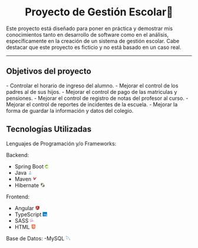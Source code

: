<h1 align="center">Proyecto de Gestión Escolar🏫</h1>
Este proyecto está diseñado para poner en práctica y demostrar mis conocimientos tanto en desarrollo de software como en el análisis, específicamente en la creación de un sistema de gestión escolar. Cabe destacar que este proyecto es ficticio y no está basado en un caso real.

___
<h2>Objetivos del proyecto</h2>
  - Controlar el horario de ingreso del alumno.
  - Mejorar el control de los padres al de sus hijos.
  - Mejorar el control de pago de las matriculas y pensiones.
  - Mejorar el control de registro de notas del profesor al curso.
  - Mejorar el control de reportes de incidentes de la escuela.
  - Mejorar la forma de guardar la información y datos del colegio.

<h2>Tecnologías Utilizadas</h2>
Lenguajes de Programación y/o Frameworks:

Backend:
  - Spring Boot <img src="https://github.com/devicons/devicon/blob/master/icons/spring/spring-original.svg" title="SPRING" alt="SPRING" width="10" height="10">&nbsp;
  - Java <img src="https://github.com/devicons/devicon/blob/master/icons/java/java-original.svg" title="JAVA" alt="JAVA" width="12" height="12">&nbsp;
  - Maven <img src="https://github.com/devicons/devicon/blob/6910f0503efdd315c8f9b858234310c06e04d9c0/icons/maven/maven-original.svg?plain=1" title="JAVA" alt="JAVA" width="12" height="12">&nbsp;
  - Hibernate <img src="https://github.com/devicons/devicon/blob/master/icons/hibernate/hibernate-original.svg" title="JAVA" alt="JAVA" width="12" height="12">&nbsp;


Frontend:
  - Angular <img src="https://github.com/devicons/devicon/blob/master/icons/angularjs/angularjs-original.svg" title="Angular" alt="Angular" width="12" height="12">&nbsp;
  - TypeScript <img src="https://github.com/devicons/devicon/blob/master/icons/typescript/typescript-original.svg" title="TS" alt="TS" width="12" height="12">&nbsp;
  - SASS <img src="https://github.com/devicons/devicon/blob/master/icons/sass/sass-original.svg" title="JAVA" alt="JAVA" width="12" height="12">&nbsp;
  - HTML <img src="https://github.com/devicons/devicon/blob/master/icons/html5/html5-original.svg" title="HTML5" alt="HTML" width="12" height="12">&nbsp;

Base de Datos:
  -MySQL <img src="https://github.com/devicons/devicon/blob/master/icons/mysql/mysql-original.svg" title="MYSQL" alt="MYSQL" width="12" height="12">&nbsp;
